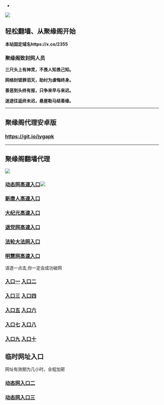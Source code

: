 * 
![](https://raw.githubusercontent.com/hao369/a/master/j.jpg)



## 轻松翻墙、从聚缘阁开始

**本站固定域名https://x.co/2355**

### 聚缘阁致封网人员

**三尺头上有神灵，不畏人知畏己知。**

**网络封锁罪滔天，助纣为虐悔终身。**

**善恶到头终有报，只争来早与来迟。**

**迷途往返终未迟，悬崖勒马结善缘。**

***



##  聚缘阁代理安卓版

### https://git.io/jygapk


***



## 聚缘阁翻墙代理 

![](https://raw.githubusercontent.com/hao369/a/master/wx2.jpg)

### [动态网高速入口](https://gvmx2ly3t7.execute-api.ap-southeast-1.amazonaws.com/r356/?id=2)![](https://raw.githubusercontent.com/hao369/a/master/jygdl.gif)

### [新唐人高速入口](https://gvmx2ly3t7.execute-api.ap-southeast-1.amazonaws.com/r356/?id=5)

### [大纪元高速入口](https://gvmx2ly3t7.execute-api.ap-southeast-1.amazonaws.com/r356/?id=7)

### [退党网高速入口](https://gvmx2ly3t7.execute-api.ap-southeast-1.amazonaws.com/r356/?id=8)

### [法轮大法网入口](https://gvmx2ly3t7.execute-api.ap-southeast-1.amazonaws.com/r356/?id=15)

### [明慧网高速入口](https://gvmx2ly3t7.execute-api.ap-southeast-1.amazonaws.com/r356/?id=3)

请逐一点击,你一定会成功破网

### **[入口一](http://x.co/2244)** **[入口二](http://x.co/3824)**


### **[入口三](https://s3.eu-central-1.amazonaws.com/jyg3/index.html)**  **[入口四](https://s3-ap-southeast-1.amazonaws.com/jyg4/index.html)**

### **[入口五](https://s3.ap-south-1.amazonaws.com/jyg5/index.html)**  **[入口六](https://s3-us-west-1.amazonaws.com/jyg6/index.html)**


###  **[入口七](https://s3-us-west-2.amazonaws.com/jyg7/index.html)**  **[入口八](https://s3-eu-west-1.amazonaws.com/jyg8/index.html)**


###  **[入口九](https://s3-ap-northeast-1.amazonaws.com/jyg9/index.html)**  **[入口十](https://s3.amazonaws.com/dtw/index.html)**



## 临时网址入口 

网址有效期为几小时，全程加密

### [动态网入口二](https://x.co/ddg)

### [动态网入口三](https://x.co/ddf)



